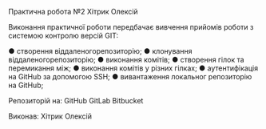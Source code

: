 Практична робота №2 Хітрик Олексій

Виконання практичної роботи передбачає вивчення прийомів роботи з системою контролю версій GIT:

  ●	створення віддаленогорепозиторію;
  ●	клонування віддаленогорепозиторію;
  ●	виконання комітів;
  ●	створення гілок та перемикання між;
  ●	виконання комітів у різних гілках;
  ●	аутентифікація на GitHub за допомогою SSH;
  ●	вивантаження локальног репозиторію на GitHub; 

Репозиторій на:
  GitHub
  GitLab
  Bitbucket

Виконав: Хітрик Олексій